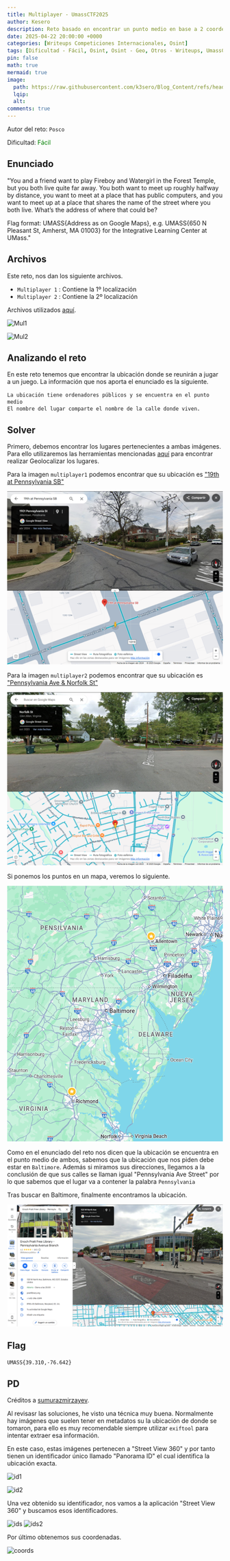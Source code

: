 ```yaml
---
title: Multiplayer - UmassCTF2025
author: Kesero
description: Reto basado en encontrar un punto medio en base a 2 coordenadas.
date: 2025-04-22 20:00:00 +0000
categories: [Writeups Competiciones Internacionales, Osint]
tags: [Dificultad - Fácil, Osint, Osint - Geo, Otros - Writeups, UmassCTF]
pin: false
math: true
mermaid: true
image:
  path: https://raw.githubusercontent.com/k3sero/Blog_Content/refs/heads/main/Competiciones_Internacionales_Writeups/2025/UmassCTF2025/Osint/Multiplayer/1.png
  lqip: 
  alt: 
comments: true
---
```


Autor del reto: `Posco`

Dificultad: <font color=green>Fácil</font>

## Enunciado

"You and a friend want to play Fireboy and Watergirl in the Forest Temple, but you both live quite far away. You both want to meet up roughly halfway by distance, you want to meet at a place that has public computers, and you want to meet up at a place that shares the name of the street where you both live. What’s the address of where that could be?

Flag format: UMASS{Address as on Google Maps}, e.g. UMASS{650 N Pleasant St, Amherst, MA 01003} for the Integrative Learning Center at UMass."

## Archivos

Este reto, nos dan los siguiente archivos.

- `Multiplayer 1` : Contiene la 1º localización
- `Multiplayer 2` : Contiene la 2º localización

Archivos utilizados [aquí](https://github.com/k3sero/Blog_Content/tree/main/Competiciones_Internacionales_Writeups/2025/UmassCTF2025/Osint/Multiplayer).

![Mul1](https://raw.githubusercontent.com/k3sero/Blog_Content/main/Competiciones_Internacionales_Writeups/2025/UmassCTF2025/Osint/Multiplayer/img/multiplayer1.jpeg)

![Mul2](https://raw.githubusercontent.com/k3sero/Blog_Content/main/Competiciones_Internacionales_Writeups/2025/UmassCTF2025/Osint/Multiplayer/img/multiplayer2.jpeg)

## Analizando el reto

En este reto tenemos que encontrar la ubicación donde se reunirán a jugar a un juego.
La información que nos aporta el enunciado es la siguiente.

```
La ubicación tiene ordenadores públicos y se encuentra en el punto medio
El nombre del lugar comparte el nombre de la calle donde viven.
```

## Solver

Primero, debemos encontrar los lugares pertenecientes a ambas imágenes. Para ello utilizaremos las herramientas mencionadas [aquí](https://k3sero.github.io/posts/Gunnar-Vacations-THCON2025/) para encontrar realizar Geolocalizar los lugares.

Para la imagen `multiplayer1` podemos encontrar que su ubicación es ["19th at Pennsylvania SB"](https://www.google.com/maps/@40.6130276,-75.5048425,3a,81.2y,41.12h,83.17t/data=!3m7!1e1!3m5!1sUlfcq5EKgG2V9LRTbLxfnQ!2e0!6shttps:%2F%2Fstreetviewpixels-pa.googleapis.com%2Fv1%2Fthumbnail%3Fcb_client%3Dmaps_sv.tactile%26w%3D900%26h%3D600%26pitch%3D6.829999999999998%26panoid%3DUlfcq5EKgG2V9LRTbLxfnQ%26yaw%3D41.12!7i16384!8i8192?authuser=0&hl=es&entry=ttu&g_ep=EgoyMDI1MDQyMC4wIKXMDSoASAFQAw%3D%3D)

![ubi1](https://raw.githubusercontent.com/k3sero/Blog_Content/refs/heads/main/Competiciones_Internacionales_Writeups/2025/UmassCTF2025/Osint/Multiplayer/img/ubi1.png)

Para la imagen `multiplayer2` podemos encontrar que su ubicación es ["Pennsylvania Ave & Norfolk St"](https://www.google.com/maps/@37.6496951,-77.4639334,3a,75y,352.11h,86.41t/data=!3m7!1e1!3m5!1slmKLvrETVqPuVByjzdpsBw!2e0!6shttps:%2F%2Fstreetviewpixels-pa.googleapis.com%2Fv1%2Fthumbnail%3Fcb_client%3Dmaps_sv.tactile%26w%3D900%26h%3D600%26pitch%3D3.5900000000000034%26panoid%3DlmKLvrETVqPuVByjzdpsBw%26yaw%3D352.11!7i16384!8i8192?hl=es&entry=ttu&g_ep=EgoyMDI1MDQyMC4wIKXMDSoASAFQAw%3D%3D)

![ubi2](https://raw.githubusercontent.com/k3sero/Blog_Content/refs/heads/main/Competiciones_Internacionales_Writeups/2025/UmassCTF2025/Osint/Multiplayer/img/ubi2.png)

Si ponemos los puntos en un mapa, veremos lo siguiente.

![mid](https://raw.githubusercontent.com/k3sero/Blog_Content/refs/heads/main/Competiciones_Internacionales_Writeups/2025/UmassCTF2025/Osint/Multiplayer/img/ubi_media.png)

Como en el enunciado del reto nos dicen que la ubicación se encuentra en el punto medio de ambos, sabemos que la ubicación que nos piden debe estar en `Baltimore`. Además si miramos sus direcciones, llegamos a la conclusión de que sus calles se llaman igual "Pennsylvania Ave Street" por lo que sabemos que el lugar va a contener la palabra `Pennsylvania`

Tras buscar en Baltimore, finalmente encontramos la ubicación.

![ubi_final](https://raw.githubusercontent.com/k3sero/Blog_Content/refs/heads/main/Competiciones_Internacionales_Writeups/2025/UmassCTF2025/Osint/Multiplayer/img/ubi_final.png)


## Flag

`UMASS{39.310,-76.642}`

## PD

Créditos a [sumurazmirzayev](https://medium.com/@sumurazmirzayev/multiplayer-umassctf-2025-osint-3638afb867f8).

Al revisasr las soluciones, he visto una técnica muy buena. Normalmente hay imágenes que suelen tener en metadatos su la ubicación de donde se tomaron, para ello es muy recomendable siempre utilizar `exiftool` para intentar extraer esa información.

En este caso, estas imágenes pertenecen a "Street View 360" y por tanto tienen un identificador único llamado "Panorama ID" el cual identifica la ubicación exacta.

![id1](https://miro.medium.com/v2/resize:fit:1400/format:webp/1*tldE0krcUZbDdjED_UVvNg.png)

![id2](https://miro.medium.com/v2/resize:fit:1400/format:webp/1*JRDrKniQweKuSk4IeGjiGg.png)

Una vez obtenido su identificador, nos vamos a la aplicación "Street View 360" y buscamos esos identificadores.

![ids](https://miro.medium.com/v2/resize:fit:1400/format:webp/1*_UgaTf85IT1kn6-Ag5Y7og.png)
![ids2](https://miro.medium.com/v2/resize:fit:1400/format:webp/1*E2isPK3Gvl2ICTq7RhRzNg.png)

Por último obtenemos sus coordenadas.

![coords](https://miro.medium.com/v2/resize:fit:1400/format:webp/1*4e5Ba04i8iTDiGoUEEgGDA.png)